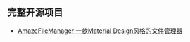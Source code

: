 完整开源项目
---

* [AmazeFileManager 一款Material Design风格的文件管理器](https://github.com/arpitkh96/AmazeFileManager)
